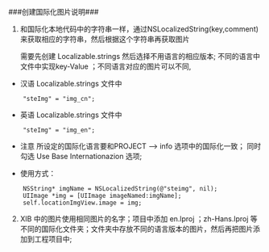 ###创建国际化图片说明###

1. 和国际化本地代码中的字符串一样，通过NSLocalizedString(key,comment)来获取相应的字符串，然后根据这个字符串再获取图片

    需要先创建 Localizable.strings 然后选择不用语言的相应版本; 不同的语言中文件中实现key-Value ；不同语言对应的图片可以不同, 

-   汉语 Localizable.strings 文件中
    
```
    "steImg" = "img_cn";
```

-    英语 Localizable.strings 文件中
    
```
    "steImg" = "img_en";
```
-  注意 所设定的国际化语言要和PROJECT --> info 选项中的国际化一致； 同时勾选 Use Base Internationazion 选项;
    
 - 使用方式：
    
```
    NSString* imgName = NSLocalizedString(@"steimg", nil);   
    UIImage *img = [UIImage imageNamed:imgName];
    self.locationImgView.image = img;
```

2. XIB 中的图片使用相同图片的名字；项目中添加 en.lproj ；zh-Hans.lproj 等不同的国际化文件夹；文件夹中存放不同的语言版本的图片，然后再把图片添加到工程项目中;
